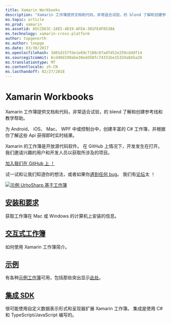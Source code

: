 ```yaml
---
title: Xamarin Workbooks
description: "Xamarin 工作簿提供文档和代码，非常适合试验，的 blend 了解和创建参考线和教学帮助。"
ms.topic: article
ms.prod: xamarin
ms.assetid: A5CCD63C-18E5-4D19-AFEA-301FE4F8538A
ms.technology: xamarin-cross-platform
author: topgenorth
ms.author: toopge
ms.date: 03/30/2017
ms.openlocfilehash: 3d01d157fde1e69c7180c07adfd52e259cdddf14
ms.sourcegitcommit: 6cd40d190abe38edd50fc74331be15324a845a28
ms.translationtype: MT
ms.contentlocale: zh-CN
ms.lasthandoff: 02/27/2018
---
```

# <a name="xamarin-workbooks"></a>Xamarin Workbooks

Xamarin 工作簿提供文档和代码，非常适合试验，的 blend 了解和创建参考线和教学帮助。

为 Android、 iOS、 Mac、 WPF 中或控制台中，创建丰富的 C# 工作簿，并根据你了解这些 Api 获得即时实时结果。

Xamarin 的工作簿是开放源代码软件。 在 GitHub 上情况下，开发发生在打开。 我们邀请兴趣的用户和开发人员以获取所涉及的项目。

<a class="github-button" href="https://github.com/Microsoft/workbooks" data-size="large" aria-label="View Microsoft/workbooks on GitHub">加入我们在 GitHub 上 ！</a>

试一试和让我们知道你的想法，或者如果你[遇到任何 bug](~/tools/workbooks/install.md#reporting-bugs)。 我们有[论坛](https://forums.xamarin.com/categories/inspector)太 ！

[ ![](images/interactive-1.0.0-urho-planet-earth-small.png "示例 UrhoSharp 基于工作簿")](images/interactive-1.0.0-urho-planet-earth.png)

## <a name="installation-and-requirementsinstallmd"></a>[安装和要求](install.md)

获取工作簿在 Mac 或 Windows 的计算机上安装的信息。

## <a name="interactive-workbooksworkbookmd"></a>[交互式工作簿](workbook.md)

如何使用 Xamarin 工作簿简介。

## <a name="samplessamplesindexmd"></a>[示例](samples/index.md)

有各种[示例工作簿](https://developer.xamarin.com/workbooks/)可用，包括那些突出显示[此处](samples/index.md)。

## <a name="integration-sdksdkindexmd"></a>[集成 SDK](sdk/index.md)

很可能使用自定义数据表示形式和呈现器扩展 Xamarin 工作簿。 集成是使用 C# 和 TypeScript/JavaScript 编写的。

<script async defer src="https://buttons.github.io/buttons.js"></script>